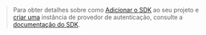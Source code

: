 <!-- markdownlint-disable MD041-->

> Para obter detalhes sobre como [Adicionar o SDK](https://docs.microsoft.com/graph/sdks/sdk-installation) ao seu projeto e [criar uma](https://docs.microsoft.com/graph/sdks/choose-authentication-providers) instância de provedor de autenticação, consulte a [documentação do SDK](https://docs.microsoft.com/graph/sdks/sdks-overview). 
